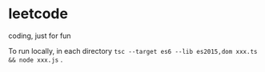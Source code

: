 # leetcode

coding, just for fun

To run locally, in each directory `tsc --target es6 --lib es2015,dom xxx.ts && node xxx.js` .
